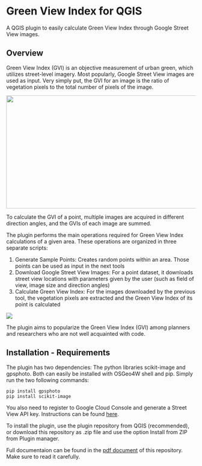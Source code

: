 # Green View Index for QGIS
A QGIS plugin to easily calculate Green View Index through Google Street View images.

## Overview
Green View Index (GVI) is an objective measurement of urban green, which utilizes street-level imagery. Most popularly, Google Street View images are used as input. Very simply put, the GVI for an image is the ratio of vegetation pixels to the total number of pixels of the image. 

<img width="600" height="300" src="https://user-images.githubusercontent.com/39091833/234233763-e58f5c74-e087-48b2-b7b2-a3c9f36522ab.png">

To calculate the GVI of a point, multiple images are acquired in different direction angles, and the GVIs of each image are summed. 

The plugin performs the main operations required for Green View Index calculations of a given area. These operations are organized in three separate scripts:

1. Generate Sample Points: Creates random points within an area. Those points can be used as input in the next tools
2. Download Google Street View Images: For a point dataset, it downloads street view locations with parameters given by the user (such as field of view, image size and direction angles)
3. Calculate Green View Index: For the images downloaded by the previous tool, the vegetation pixels are extracted and the Green View Index of its point is calculated

<p align="Left">
  <img src="https://user-images.githubusercontent.com/39091833/233847655-8218b5df-c298-403e-bfa6-74277ee5de96.jpg">
</p>

The plugin aims to popularize the Green View Index (GVI) among planners and researchers who are not well acquainted with code. 

## Installation - Requirements

The plugin has two dependencies: The python libraries scikit-image and gpsphoto. Both can easily be installed with OSGeo4W shell and pip. Simply run the two following commands:
```
pip install gpsphoto
pip install scikit-image
```
You also need to register to Google Cloud Console and generate a Street View API key. Instructions can be found [here](https://www.youtube.com/watch?v=O-o8xSacFPY&ab_channel=ThemeIsle%3AWordPressTutorials%26Reviews).

To install the plugin, use the plugin repository from QGIS (recommended), or download this repository as .zip file and use the option Install from ZIP  from Plugin manager.

Full documentaion can be found in the [pdf document](https://github.com/kowalski93/Green-View-Index-for-QGIS/blob/main/Green%20View%20Index%20for%20QGIS.pdf) of this repository. Make sure to read it carefully. 
